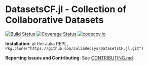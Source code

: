 # DatasetsCF.jl - Collection of Collaborative Datasets

[![Build Status](https://travis-ci.org/filipebraida/DatasetsCF.jl.svg?branch=master)](https://travis-ci.org/filipebraida/DatasetsCF.jl)
[![Coverage Status](https://coveralls.io/repos/filipebraida/DatasetsCF.jl/badge.svg?branch=master&service=github)](https://coveralls.io/github/filipebraida/DatasetsCF.jl?branch=master)
[![codecov.io](http://codecov.io/github/filipebraida/DatasetsCF.jl/coverage.svg?branch=master)](http://codecov.io/github/filipebraida/DatasetsCF.jl?branch=master)

**Installation**: at the Julia REPL, `Pkg.clone("https://github.com/JuliaRecsys/DatasetsCF.jl.git")`

**Reporting Issues and Contributing**: See [CONTRIBUTING.md](CONTRIBUTING.md)

